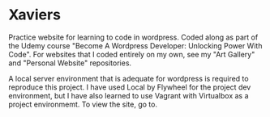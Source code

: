 # Xaviers
Practice website for learning to code in wordpress.
Coded along as part of the Udemy course "Become A Wordpress Developer: Unlocking Power With Code". 
For websites that I coded entirely on my own, see my "Art Gallery" and "Personal Website" repositories.

A local server environment that is adequate for wordpress is required to reproduce this project. 
I have used Local by Flywheel for the project dev environment, but I have also learned to use Vagrant with Virtualbox as a project environmemt.
To view the site, go to.



